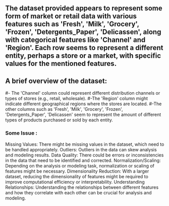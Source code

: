 
## The dataset provided appears to represent some form of market or retail data with various features such as 'Fresh', 'Milk', 'Grocery', 'Frozen', 'Detergents_Paper', 'Delicassen', along with categorical features like 'Channel' and 'Region'. Each row seems to represent a different entity, perhaps a store or a market, with specific values for the mentioned features.

## A brief overview of the dataset:

#- The 'Channel' column could represent different distribution channels or types of stores (e.g., retail, wholesale).
#-The 'Region' column might indicate different geographical regions where the stores are located.
#-The other columns such as 'Fresh', 'Milk', 'Grocery', 'Frozen', 'Detergents_Paper', 'Delicassen' seem to represent the amount of different types of products purchased or sold by each entity.

### Some Issue :

Missing Values: There might be missing values in the dataset, which need to be handled appropriately.
Outliers: Outliers in the data can skew analysis and modeling results.
Data Quality: There could be errors or inconsistencies in the data that need to be identified and corrected.
Normalization/Scaling: Depending on the analysis or modeling task, normalization or scaling of features might be necessary.
Dimensionality Reduction: With a larger dataset, reducing the dimensionality of features might be required to improve computational efficiency or interpretability.
Understanding Relationships: Understanding the relationships between different features and how they correlate with each other can be crucial for analysis and modeling.
